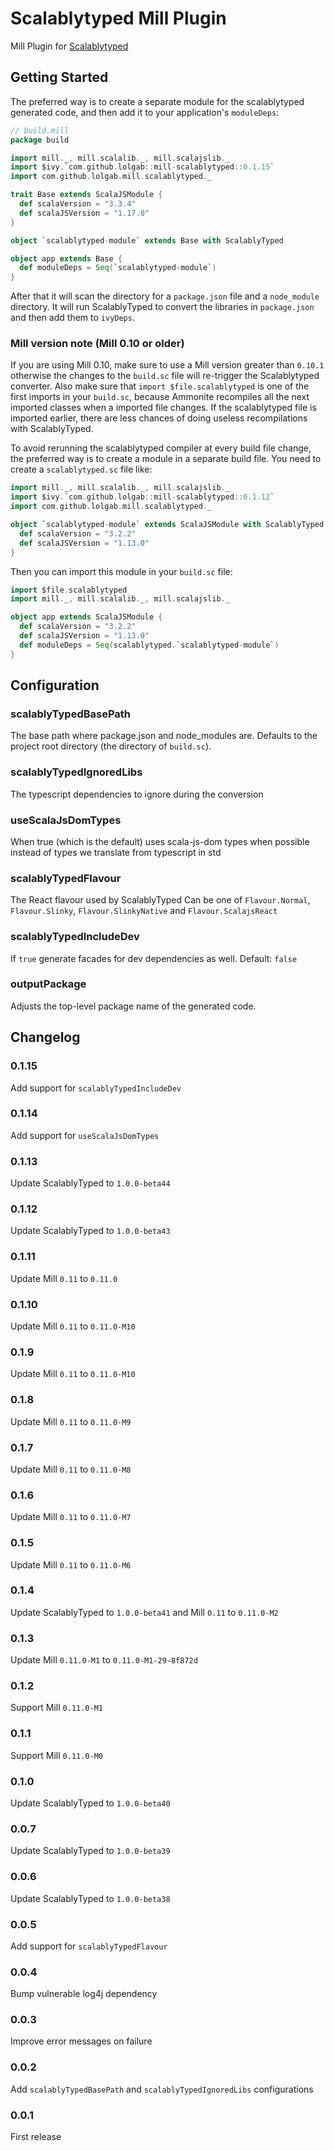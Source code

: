 # Scalablytyped Mill Plugin

Mill Plugin for [Scalablytyped](https://scalablytyped.org)

## Getting Started

The preferred way is to create a separate module for the scalablytyped generated
code, and then add it to your application's `moduleDeps`:

```scala
// build.mill
package build

import mill._, mill.scalalib._, mill.scalajslib._
import $ivy.`com.github.lolgab::mill-scalablytyped::0.1.15`
import com.github.lolgab.mill.scalablytyped._

trait Base extends ScalaJSModule {
  def scalaVersion = "3.3.4"
  def scalaJSVersion = "1.17.0"
}

object `scalablytyped-module` extends Base with ScalablyTyped

object app extends Base {
  def moduleDeps = Seq(`scalablytyped-module`)
}
```

After that it will scan the directory for a `package.json` file and a `node_module` directory.
It will run ScalablyTyped to convert the libraries in `package.json` and then add them to `ivyDeps`.

### Mill version note (Mill 0.10 or older)

If you are using Mill 0.10, make sure to use a Mill version greater than `0.10.1` otherwise the changes
to the `build.sc` file will re-trigger the Scalablytyped converter.
Also make sure that `import $file.scalablytyped` is one of the first imports in your `build.sc`, because
Ammonite recompiles all the next imported classes when a imported file changes. If the scalablytyped file
is imported earlier, there are less chances of doing useless recompilations with ScalablyTyped.

To avoid rerunning the scalablytyped compiler at every build file change,
the preferred way is to create a module in a separate build file.
You need to create a `scalablytyped.sc` file like:

```scala
import mill._, mill.scalalib._, mill.scalajslib._
import $ivy.`com.github.lolgab::mill-scalablytyped::0.1.12`
import com.github.lolgab.mill.scalablytyped._

object `scalablytyped-module` extends ScalaJSModule with ScalablyTyped {
  def scalaVersion = "3.2.2"
  def scalaJSVersion = "1.13.0"
}
```

Then you can import this module in your `build.sc` file:

```scala
import $file.scalablytyped
import mill._, mill.scalalib._, mill.scalajslib._

object app extends ScalaJSModule {
  def scalaVersion = "3.2.2"
  def scalaJSVersion = "1.13.0"
  def moduleDeps = Seq(scalablytyped.`scalablytyped-module`)
}
```

## Configuration

### scalablyTypedBasePath

The base path where package.json and node_modules are.
Defaults to the project root directory (the directory of `build.sc`).

### scalablyTypedIgnoredLibs

The typescript dependencies to ignore during the conversion

### useScalaJsDomTypes

When true (which is the default) uses scala-js-dom types when possible instead of types we translate from typescript in std

### scalablyTypedFlavour

The React flavour used by ScalablyTyped
Can be one of `Flavour.Normal`, `Flavour.Slinky`, `Flavour.SlinkyNative` and `Flavour.ScalajsReact` 

### scalablyTypedIncludeDev

If `true` generate facades for dev dependencies as well. Default: `false`

### outputPackage

Adjusts the top-level package name of the generated code.

## Changelog

### 0.1.15

Add support for `scalablyTypedIncludeDev`

### 0.1.14

Add support for `useScalaJsDomTypes`

### 0.1.13

Update ScalablyTyped to `1.0.0-beta44`

### 0.1.12

Update ScalablyTyped to `1.0.0-beta43`

### 0.1.11

Update Mill `0.11` to `0.11.0`

### 0.1.10

Update Mill `0.11` to `0.11.0-M10`

### 0.1.9

Update Mill `0.11` to `0.11.0-M10`

### 0.1.8

Update Mill `0.11` to `0.11.0-M9`

### 0.1.7

Update Mill `0.11` to `0.11.0-M8`

### 0.1.6

Update Mill `0.11` to `0.11.0-M7`

### 0.1.5

Update Mill `0.11` to `0.11.0-M6`

### 0.1.4

Update ScalablyTyped to `1.0.0-beta41` and Mill `0.11` to `0.11.0-M2`

### 0.1.3

Update Mill `0.11.0-M1` to `0.11.0-M1-29-8f872d`

### 0.1.2

Support Mill `0.11.0-M1`

### 0.1.1

Support Mill `0.11.0-M0`

### 0.1.0

Update ScalablyTyped to `1.0.0-beta40`

### 0.0.7

Update ScalablyTyped to `1.0.0-beta39`

### 0.0.6

Update ScalablyTyped to `1.0.0-beta38`

### 0.0.5

Add support for `scalablyTypedFlavour`

### 0.0.4

Bump vulnerable log4j dependency

### 0.0.3

Improve error messages on failure

### 0.0.2

Add `scalablyTypedBasePath` and `scalablyTypedIgnoredLibs` configurations

### 0.0.1

First release
